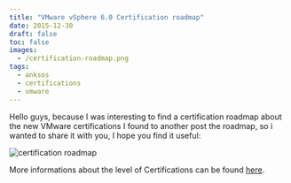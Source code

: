 ```yaml
---
title: "VMware vSphere 6.0 Certification roadmap"
date: 2015-12-30
draft: false
toc: false
images:
  - /certification-roadmap.png
tags:
  - anksos
  - certifications
  - vmware
---
```


Hello guys, because I was interesting to find a certification roadmap about the new VMware certifications I found to another post the roadmap, so i wanted to share it with you, I hope you find it useful:

![certification roadmap](/certification-roadmap.png)

More informations about the level of Certifications can be found [here](https://mylearn.vmware.com/lcms/web/portals/certification/datasheets/VMware_Education_CertificationStructure_SerivceBrief_v3_013015.pdf).
